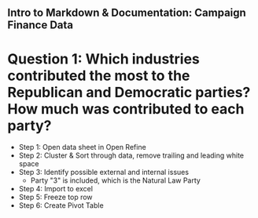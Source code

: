 ## Intro to Markdown & Documentation: Campaign Finance Data
# Question 1: Which industries contributed the most to the Republican and Democratic parties? How much was contributed to each party?
* Step 1: Open data sheet in Open Refine
* Step 2: Cluster & Sort through data, remove trailing and leading white space 
* Step 3: Identify possible external and internal issues
  * Party "3" is included, which is the Natural Law Party
* Step 4: Import to excel
* Step 5: Freeze top row
* Step 6: Create Pivot Table
